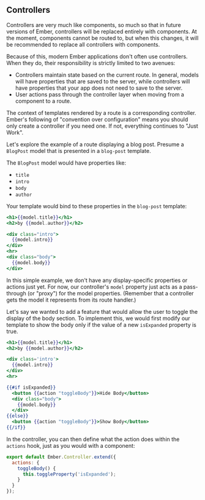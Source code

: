 ## Controllers

Controllers are very much like components, so much so that in future versions of
Ember, controllers will be replaced entirely with components. At the moment,
components cannot be routed to, but when this changes, it will be recommended
to replace all controllers with components.

Because of this,
modern Ember applications don't often use controllers. When they do, their
responsibility is strictly limited to two avenues:

* Controllers maintain state based on the current route. In general, models
  will have properties that are saved to the server, while controllers will
  have properties that your app does not need to save to the server.
* User actions pass through the controller layer when moving from
  a component to a route.

The context of templates rendered by a route is a corresponding
controller. Ember's following of "convention over configuration" means
you should only create a controller if you need one. If not, everything
continues to "Just Work".

Let's explore the example of a route displaying a blog post. Presume a
`BlogPost` model that is presented in a `blog-post` template.

The `BlogPost` model would have properties like:

* `title`
* `intro`
* `body`
* `author`

Your template would bind to these properties in the `blog-post`
template:

```handlebars {data-filename=app/templates/blog-post.hbs}
<h1>{{model.title}}</h1>
<h2>by {{model.author}}</h2>

<div class="intro">
  {{model.intro}}
</div>
<hr>
<div class="body">
  {{model.body}}
</div>
```

In this simple example, we don't have any display-specific properties
or actions just yet. For now, our controller's `model` property just acts as a
pass-through (or "proxy") for the model properties. (Remember that
a controller gets the model it represents from its route handler.)

Let's say we wanted to add a feature that would allow the user to
toggle the display of the body section. To implement this, we would
first modify our template to show the body only if the value of a
new `isExpanded` property is true.

```handlebars {data-filename=app/templates/blog-post.hbs}
<h1>{{model.title}}</h1>
<h2>by {{model.author}}</h2>

<div class='intro'>
  {{model.intro}}
</div>
<hr>

{{#if isExpanded}}
  <button {{action "toggleBody"}}>Hide Body</button>
  <div class="body">
    {{model.body}}
  </div>
{{else}}
  <button {{action "toggleBody"}}>Show Body</button>
{{/if}}
```

In the controller, you can then define what the action does within
the `actions` hook, just as you would with a component:

```javascript {data-filename=app/controllers/blog-post.js}
export default Ember.Controller.extend({
  actions: {
    toggleBody() {
      this.toggleProperty('isExpanded');
    }
  }
});
```

<!-- eof - needed for pages that end in a code block  -->
